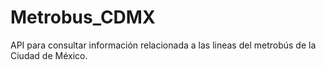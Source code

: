 # Metrobus_CDMX
API para consultar información relacionada a las lineas del metrobús de la Ciudad de México.
